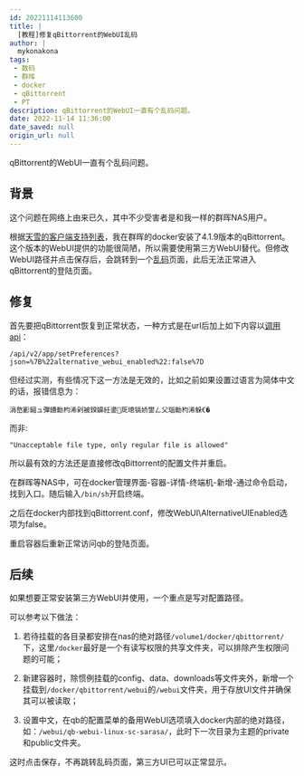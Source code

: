 ```yaml
---
id: 20221114113600
title: |
  [教程]修复qBittorrent的WebUI乱码
author: |
  mykonakona
tags:
 - 数码
 - 群晖
 - docker
 - qBittorrent
 - PT
description: qBittorrent的WebUI一直有个乱码问题。
date: 2022-11-14 11:36:00
date_saved: null
origin_url: null
---
```


qBittorrent的WebUI一直有个乱码问题。

<!-- more -->

## 背景

这个问题在网络上由来已久，其中不少受害者是和我一样的群晖NAS用户。

根据[天雪的客户端支持列表][1]，我在群晖的docker安装了4.1.9版本的qBittorrent。这个版本的WebUI提供的功能很简陋，所以需要使用第三方WebUI替代。但修改WebUI路径并点击保存后，会跳转到一个[乱码][2]页面，此后无法正常进入qBittorrent的登陆页面。

## 修复

首先要把qBittorrent恢复到正常状态，一种方式是在url后加上如下内容以[调用api][3]：

`/api/v2/app/setPreferences?json=%7B%22alternative_webui_enabled%22:false%7D`

但经过实测，有些情况下这一方法是无效的，比如之前如果设置过语言为简体中文的话，报错信息为：

`涓嶅彲鎺ュ彈鐨勬枃浠剁被鍨嬶紝鍙厑璁镐娇鐢ㄥ父瑙勬枃浠躲€�`

而非:

`"Unacceptable file type, only regular file is allowed"`

所以最有效的方法还是直接修改qBittorrent的配置文件并重启。

在群晖等NAS中，可在docker管理界面-容器-详情-终端机-新增-通过命令启动，找到入口。随后输入`/bin/sh`开启终端。

之后在docker内部找到qBittorrent.conf，修改WebUI\AlternativeUIEnabled选项为false。

重启容器后重新正常访问qb的登陆页面。

## 后续

如果想要正常安装第三方WebUI并使用，一个重点是写对配置路径。

可以参考以下做法：

1. 若待挂载的各目录都安排在nas的绝对路径`/volume1/docker/qbittorrent/`下，这里`/docker`最好是一个有读写权限的共享文件夹，可以排除产生权限问题的可能；

2. 新建容器时，除惯例挂载的config、data、downloads等文件夹外，新增一个挂载到`/docker/qbittorrent/webui`的`/webui`文件夹，用于存放UI文件并确保其可以被读取；

3. 设置中文，在qb的配置菜单的备用WebUI选项填入docker内部的绝对路径，如：`/webui/qb-webui-linux-sc-sarasa/`，此时下一次目录为主题的private和public文件夹。

这时点击保存，不再跳转乱码页面，第三方UI已可以正常显示。

[1]: https://skyeysnow.com/forum.php?mod=viewthread&tid=366&extra=page%3D1
[2]: https://github.com/PrintNow/MD-qBittorrent-web-ui/issues/2
[3]: https://www.reddit.com/r/qBittorrent/comments/ky01n4/web_ui_stuck_on_unacceptable_file_type_only/
